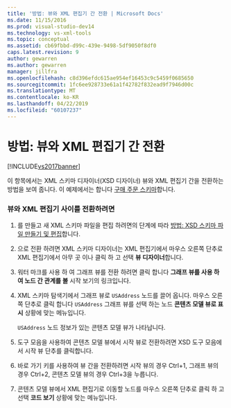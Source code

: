 ```yaml
---
title: '방법: 뷰와 XML 편집기 간 전환 | Microsoft Docs'
ms.date: 11/15/2016
ms.prod: visual-studio-dev14
ms.technology: vs-xml-tools
ms.topic: conceptual
ms.assetid: cb69fbbd-d99c-439e-9498-5df9050f8df0
caps.latest.revision: 9
author: gewarren
ms.author: gewarren
manager: jillfra
ms.openlocfilehash: c8d396efdc615ae954ef16453c9c5459f0685650
ms.sourcegitcommit: 1fc6ee928733e61a1f42782f832ead9f7946d00c
ms.translationtype: MT
ms.contentlocale: ko-KR
ms.lasthandoff: 04/22/2019
ms.locfileid: "60107237"
---
```

# <a name="how-to-switch-between-views-and-the-xml-editor"></a>방법: 뷰와 XML 편집기 간 전환
[!INCLUDE[vs2017banner](../includes/vs2017banner.md)]

이 항목에서는 XML 스키마 디자이너(XSD 디자이너) 뷰와 XML 편집기 간을 전환하는 방법을 보여 줍니다. 이 예제에서는 합니다 [구매 주문 스키마](../xml-tools/sample-xsd-file-simple-schema.md)합니다.  
  
### <a name="to-switch-between-the-views-and-the-xml-editor"></a>뷰와 XML 편집기 사이를 전환하려면  
  
1. 를 만들고 새 XML 스키마 파일을 편집 하려면의 단계에 따라 [방법: XSD 스키마 파일 만들기 및 편집](../xml-tools/how-to-create-and-edit-an-xsd-schema-file.md)합니다.  
  
2. 으로 전환 하려면 XML 스키마 디자이너는 XML 편집기에서 마우스 오른쪽 단추로 XML 편집기에서 아무 곳 이나 클릭 하 고 선택 **뷰 디자이너**합니다.  
  
3. 워터 마크를 사용 하 여 그래프 뷰를 전환 하려면 클릭 합니다 **그래프 뷰를 사용 하 여 노드 간 관계를 볼** 시작 보기의 링크입니다.  
  
4. XML 스키마 탐색기에서 그래프 뷰로 `USAddress` 노드를 끌어 옵니다. 마우스 오른쪽 단추로 클릭 합니다 `USAddress` 그래프 뷰를 선택 하는 노드 **콘텐츠 모델 뷰로 표시** 상황에 맞는 메뉴입니다.  
  
     `USAddress` 노드 정보가 있는 콘텐츠 모델 뷰가 나타납니다.  
  
5. 도구 모음을 사용하여 콘텐츠 모델 뷰에서 시작 뷰로 전환하려면 XSD 도구 모음에서 시작 뷰 단추를 클릭합니다.  
  
6. 바로 가기 키를 사용하여 뷰 간을 전환하려면 시작 뷰의 경우 Ctrl+1, 그래프 뷰의 경우 Ctrl+2, 콘텐츠 모델 뷰의 경우 Ctrl+3을 누릅니다.  
  
7. 콘텐츠 모델 뷰에서 XML 편집기로 이동할 노드를 마우스 오른쪽 단추로 클릭 하 고 선택 **코드 보기** 상황에 맞는 메뉴입니다.
